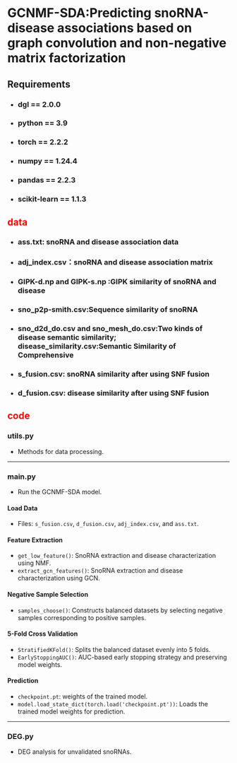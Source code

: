 # GCNMF-SDA:Predicting snoRNA-disease associations based on graph convolution and non-negative matrix factorization

## Requirements
* ### dgl == 2.0.0
* ### python == 3.9
* ### torch == 2.2.2
* ### numpy == 1.24.4
* ### pandas == 2.2.3
* ### scikit-learn == 1.1.3

## <span style="color:red">data</span>

* ### ass.txt: snoRNA and disease association data
* ### adj_index.csv：snoRNA and disease association matrix
* ### GIPK-d.np and GIPK-s.np :GIPK similarity of snoRNA and disease

* ### sno_p2p-smith.csv:Sequence similarity of snoRNA

* ### sno_d2d_do.csv and sno_mesh_do.csv:Two kinds of disease semantic similarity; disease_similarity.csv:Semantic Similarity of Comprehensive

* ### s_fusion.csv: snoRNA similarity after using SNF fusion

* ### d_fusion.csv: disease similarity after using SNF fusion

## <span style="color:red">code </span>

###  utils.py
- Methods for data processing.

---

###  main.py
- Run the GCNMF-SDA model.

####  Load Data
- Files: `s_fusion.csv`, `d_fusion.csv`, `adj_index.csv`, and `ass.txt`.

####  Feature Extraction
- `get_low_feature()`: SnoRNA extraction and disease characterization using NMF.
- `extract_gcn_features()`: SnoRNA extraction and disease characterization using GCN.

####  Negative Sample Selection
- `samples_choose()`: Constructs balanced datasets by selecting negative samples corresponding to positive samples.

####  5-Fold Cross Validation
- `StratifiedKFold()`: Splits the balanced dataset evenly into 5 folds.
- `EarlyStoppingAUC()`: AUC-based early stopping strategy and preserving model weights.

####  Prediction
- `checkpoint.pt`: weights of the trained model.
- `model.load_state_dict(torch.load('checkpoint.pt'))`: Loads the trained model weights for prediction.

---

###  DEG.py
- DEG analysis for unvalidated snoRNAs.
